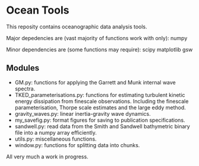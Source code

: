 Ocean Tools
=============
This reposity contains oceanographic data analysis tools.

Major depedencies are (vast majority of functions work with only):
numpy

Minor dependencies are (some functions may require):
scipy
matplotlib
gsw

Modules
-------

* GM.py: functions for applying the Garrett and Munk internal wave spectra.
* TKED_parameterisations.py: functions for estimating turbulent kinetic energy dissipation from finescale observations. Including the finescale parameterisation, Thorpe scale estimates and the large eddy method.
* gravity_waves.py: linear inertia-gravity wave dynamics.
* my_savefig.py: format figures for saving to publication specifications. 
* sandwell.py: read data from the Smith and Sandwell bathymetric binary file into a numpy array efficiently.
* utils.py: miscellaneous functions. 
* window.py: functions for splitting data into chunks.

All very much a work in progress.
